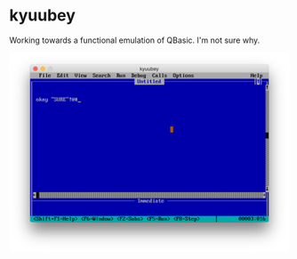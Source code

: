 # kyuubey

Working towards a functional emulation of QBasic.  I'm not sure why.

![](screenshot.png)
